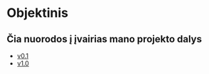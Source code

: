 # Objektinis
## Čia nuorodos į įvairias mano projekto dalys

* [v0.1](https://github.com/giedrius200/Objektinis/tree/0.1)
* [v1.0](https://github.com/giedrius200/Objektinis/tree/1)
